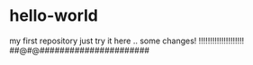 # hello-world
my first repository
just try it
here .. some changes!
!!!!!!!!!!!!!!!!!!!!
##@#@######################
